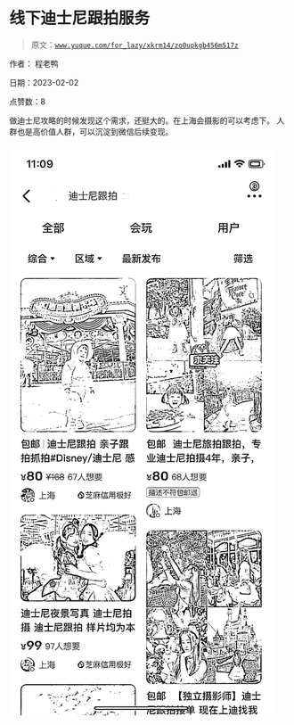 # 线下迪士尼跟拍服务

> 原文：[`www.yuque.com/for_lazy/xkrm14/zo0upkgb456m517z`](https://www.yuque.com/for_lazy/xkrm14/zo0upkgb456m517z)

作者： 程老鸭 

日期：2023-02-02 

点赞数：8 

做迪士尼攻略的时候发现这个需求，还挺大的。在上海会摄影的可以考虑下。 人群也是高价值人群，可以沉淀到微信后续变现。 

![](img/55a151551964652a34b1711f9128f280.png) 

